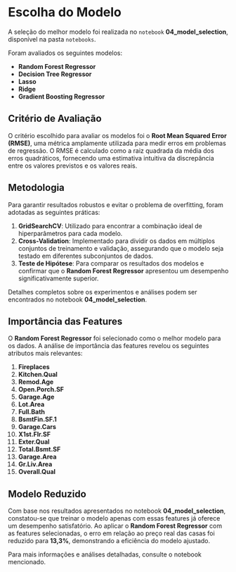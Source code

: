 # Escolha do Modelo

A seleção do melhor modelo foi realizada no `notebook` **04_model_selection**, disponível na pasta `notebooks`.

Foram avaliados os seguintes modelos:

- **Random Forest Regressor**
- **Decision Tree Regressor**
- **Lasso**
- **Ridge**
- **Gradient Boosting Regressor**

## Critério de Avaliação

O critério escolhido para avaliar os modelos foi o **Root Mean Squared Error (RMSE)**, uma métrica amplamente utilizada para medir erros em problemas de regressão. O RMSE é calculado como a raiz quadrada da média dos erros quadráticos, fornecendo uma estimativa intuitiva da discrepância entre os valores previstos e os valores reais.

## Metodologia

Para garantir resultados robustos e evitar o problema de overfitting, foram adotadas as seguintes práticas:

1. **GridSearchCV**: Utilizado para encontrar a combinação ideal de hiperparâmetros para cada modelo.
2. **Cross-Validation**: Implementado para dividir os dados em múltiplos conjuntos de treinamento e validação, assegurando que o modelo seja testado em diferentes subconjuntos de dados.
3. **Teste de Hipótese**: Para comparar os resultados dos modelos e confirmar que o **Random Forest Regressor** apresentou um desempenho significativamente superior.

Detalhes completos sobre os experimentos e análises podem ser encontrados no notebook **04_model_selection**.

## Importância das Features

O **Random Forest Regressor** foi selecionado como o melhor modelo para os dados. A análise de importância das features revelou os seguintes atributos mais relevantes:

1. **Fireplaces**
2. **Kitchen.Qual**
3. **Remod.Age**
4. **Open.Porch.SF**
5. **Garage.Age**
6. **Lot.Area**
7. **Full.Bath**
8. **BsmtFin.SF.1**
9. **Garage.Cars**
10. **X1st.Flr.SF**
11. **Exter.Qual**
12. **Total.Bsmt.SF**
13. **Garage.Area**
14. **Gr.Liv.Area**
15. **Overall.Qual**

## Modelo Reduzido

Com base nos resultados apresentados no notebook **04_model_selection**, constatou-se que treinar o modelo apenas com essas features já oferece um desempenho satisfatório. Ao aplicar o **Random Forest Regressor** com as features selecionadas, o erro em relação ao preço real das casas foi reduzido para **13,3%**, demonstrando a eficiência do modelo ajustado.

Para mais informações e análises detalhadas, consulte o notebook mencionado.

